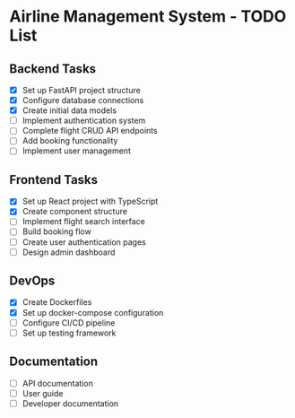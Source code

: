 # Airline Management System - TODO List

## Backend Tasks
- [x] Set up FastAPI project structure
- [x] Configure database connections
- [x] Create initial data models
- [ ] Implement authentication system
- [ ] Complete flight CRUD API endpoints
- [ ] Add booking functionality
- [ ] Implement user management

## Frontend Tasks
- [x] Set up React project with TypeScript
- [x] Create component structure
- [ ] Implement flight search interface
- [ ] Build booking flow
- [ ] Create user authentication pages
- [ ] Design admin dashboard

## DevOps
- [x] Create Dockerfiles
- [x] Set up docker-compose configuration
- [ ] Configure CI/CD pipeline
- [ ] Set up testing framework

## Documentation
- [ ] API documentation
- [ ] User guide
- [ ] Developer documentation